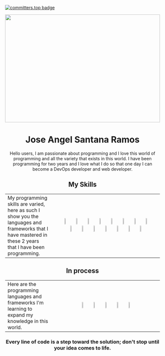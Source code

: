 [![committers.top badge](https://user-badge.committers.top/venezuela_public/JoséS-Dev.svg)](https://user-badge.committers.top/venezuela_public/JoséS-Dev)
<div>
  <div align='center'>
    <img src='https://i.pinimg.com/originals/d4/81/f3/d481f3c72e283309071f79e01b05c06d.gif' width='100%' height='350px'>
    <h1>Jose Angel Santana Ramos</h1>
  </div>
  <div align='center'>
    <p>
      Hello users, I am passionate about programming and I love this world of programming and all the variety that exists in this world. I have been programming for two years and I love what 
      I do so that one day I can become a DevOps developer and web developer.
    </p>
  </div>
  <div align='center'>
    <h2>My Skills</h2>
    <table>
      <td width='30%'>
        My programming skills are varied, here as such I show you the languages ​​and frameworks that I have mastered in these 2 years that I have been programming.
      </td>
      <td width='70%' align='center'>
        <img width=10% src="https://i.postimg.cc/PqLTWJwn/18133.png">
        <img width=10% src="https://i.postimg.cc/6QDwYKr2/java.png">
        <img width=10% src="https://i.postimg.cc/QCq38WR1/python-18894.png">
        <img width=10% src="https://i.ibb.co/JBWfJH6/figma.png">
        <img width=10% src="https://i.postimg.cc/B6VHR9gW/free-node-js-logo-icon-download-in-svg-png-gif-file-formats-nodejs-programming-language-pack-logos.png">
        <img width=10% src="https://i.postimg.cc/yx0hRpFw/5968267.png">
        <img width=10% src="https://i.postimg.cc/3Nh4s8vc/css3-512.png">
        <img width=10% src="https://i.postimg.cc/258VF9fP/file-type-light-json-icon-256x256-037f9elb.png">
        <img width=10% src="https://i.postimg.cc/5NCv6rxg/5968313.png">
        <img width=10% src="https://img.icons8.com/?size=512&id=laYYF3dV0Iew&format=png">
        <img width=10% src="https://lucide.dev/framework-logos/js.svg">
        <img width=10% src="https://lucide.dev/framework-logos/react-native.svg">
        <img width=10% src="https://i.ibb.co/p16RYYT/devicon-react.png">
        <img width=10% src="https://i.ibb.co/wdsDvkH/devicon-tailwindcss.png">
         <img width=10% src='https://upload.wikimedia.org/wikipedia/commons/thumb/4/4c/Typescript_logo_2020.svg/2048px-Typescript_logo_2020.svg.png'>
      </td>
    </table>
  </div>
  <div align='center'>
    <h2>In process</h2>
    <table>
      <td width='30%'>
        Here are the programming languages ​​and frameworks I'm learning to expand my knowledge in this world.
      </td>
      <td width='70%' align='center'>
        <img width=10% src="https://www.docker.com/app/uploads/2023/05/symbol_blue-docker-logo.png">
        <img width=10% src="https://www.svgrepo.com/show/373446/astro.svg">
        <img width=10% src='https://cdn-icons-png.flaticon.com/512/5968/5968332.png'>
        <img width=10% src='https://img.icons8.com/fluent-systems-filled/512/40C057/nextjs.png'>
        <img width=10% src='https://cdn-icons-png.flaticon.com/512/6124/6124995.png'>
      </td>
    </table>
  </div>
  <div align="center">
    <h3>Every line of code is a step toward the solution; don't stop until your idea comes to life.</h3>
  </div>
</div>
